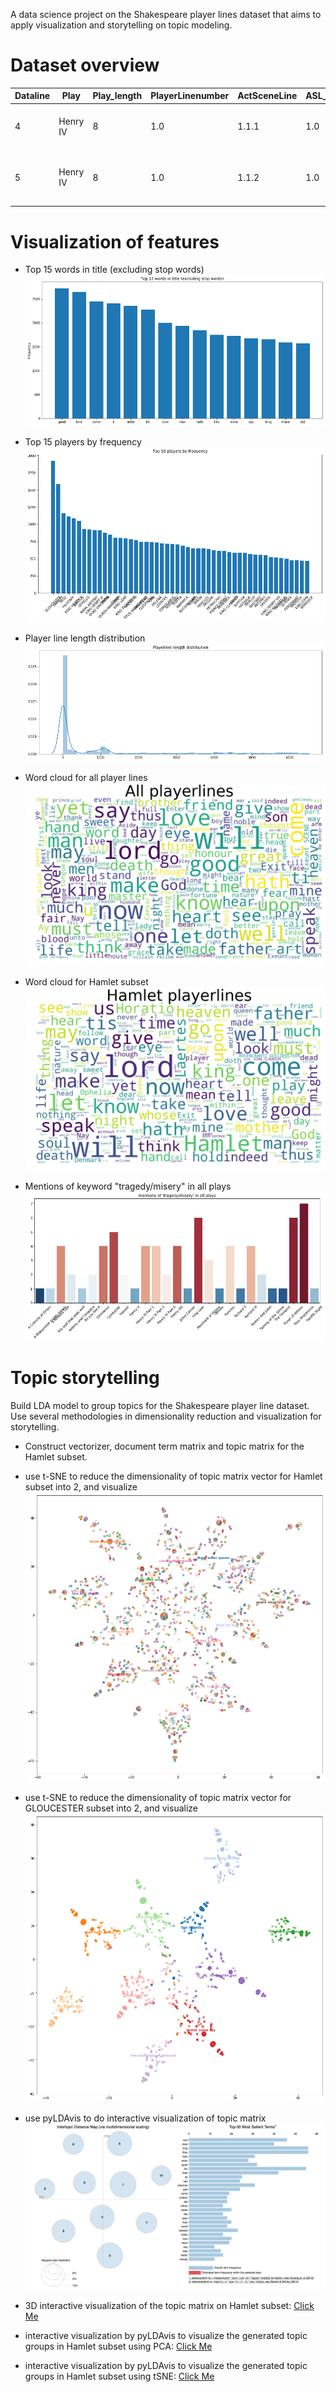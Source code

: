 A data science project on the Shakespeare player lines dataset that aims to apply visualization and storytelling on topic modeling.

# Dataset overview

| Dataline  | Play  | Play_length  | PlayerLinenumber  | ActSceneLine  | ASL_1  | ASL_2  | ASL_3  | Player  | PL_length  | PL_w_count  | PL_w_density  | PlayerLine  | PL_contain_!  | PL_contain_?  | PL_num_comma_split  | PL_num_stop_words  | PL_num_upper_case  | 
| ------------- | ------------- | ------------- | ------------- | ------------- | ------------- | ------------- | ------------- | ------------- | ------------- | ------------- | ------------- | ------------- | ------------- | ------------- | ------------- | ------------- | ------------- |
| 4  | Henry IV  | 8  | 1.0  | 1.1.1  | 1.0  | 1.0  | 1.0  | KING HENRY IV  | 38  | 9  | 4.222222  | So shaken as we are, so wan with care,  | False  | False  | 3  | 5  | 1  |
| 5  | Henry IV  | 8  | 1.0  | 1.1.2  | 1.0  | 1.0  | 2.0  | KING HENRY IV  | 42  | 9  | 4.666667  | Find we a time for frighted peace to pant,  | False  | False  | 2  | 4  | 1  |

# Visualization of features

- Top 15 words in title (excluding stop words)
![top_15_words_in_title](https://github.com/telenovelachuan/the_oscars/blob/master/reports/figures/feature_visualization/top_15_words_in_title.png)

- Top 15 players by frequency
![top_50_players_by_freq](https://github.com/telenovelachuan/the_oscars/blob/master/reports/figures/feature_visualization/top_50_players_by_frq.png)

- Player line length distribution
![player_line_length_distr](https://github.com/telenovelachuan/the_oscars/blob/master/reports/figures/feature_visualization/player_line_distr.png)

- Word cloud for all player lines
![word_count_all](https://github.com/telenovelachuan/the_oscars/blob/master/reports/figures/feature_visualization/word_cloud_all_words.png)

- Word cloud for Hamlet subset
![word_count_hamlet](https://github.com/telenovelachuan/the_oscars/blob/master/reports/figures/feature_visualization/word_cloud_Hamlet.png)

- Mentions of keyword "tragedy/misery" in all plays
![mentions_tragedy](https://github.com/telenovelachuan/the_oscars/blob/master/reports/figures/feature_visualization/mentions_tragedy_misery.png)


# Topic storytelling

Build LDA model to group topics for the Shakespeare player line dataset. Use several methodologies in dimensionality reduction and visualization for storytelling.

- Construct vectorizer, document term matrix and topic matrix for the Hamlet subset.
- use t-SNE to reduce the dimensionality of topic matrix vector for Hamlet subset into 2, and visualize
![tSNE_hamlet](https://github.com/telenovelachuan/the_oscars/blob/master/reports/figures/topic_modeling/tSNE_2D_Hamlet.png)

- use t-SNE to reduce the dimensionality of topic matrix vector for GLOUCESTER subset into 2, and visualize
![tSNE_GLOUCESTER](https://github.com/telenovelachuan/the_oscars/blob/master/reports/figures/topic_modeling/tSNE_2D_GLOUCESTER.png)


- use pyLDAvis to do interactive visualization of topic matrix
![pyLDAvis_screenshot](https://github.com/telenovelachuan/the_oscars/blob/master/reports/figures/topic_modeling/pyLADvis_GLOUCESTER_tSNE.png)


- 3D interactive visualization of the topic matrix on Hamlet subset:
[Click Me](https://htmlpreview.github.io/?https://github.com/telenovelachuan/the_oscars/blob/master/reports/figures/topic_modeling/3D_plot_of_topics_by_LDA_on_Hamlet_subset_3D.html)

- interactive visualization by pyLDAvis to visualize the generated topic groups in Hamlet subset using PCA:
[Click Me](https://htmlpreview.github.io/?https://github.com/telenovelachuan/the_oscars/blob/master/reports/figures/topic_modeling/Hamlet_PCA_pyLDAvis.html)

- interactive visualization by pyLDAvis to visualize the generated topic groups in Hamlet subset using tSNE:
[Click Me](https://htmlpreview.github.io/?https://github.com/telenovelachuan/the_oscars/blob/master/reports/figures/topic_modeling/hamlet_tsne_pyLDAvis.html)



